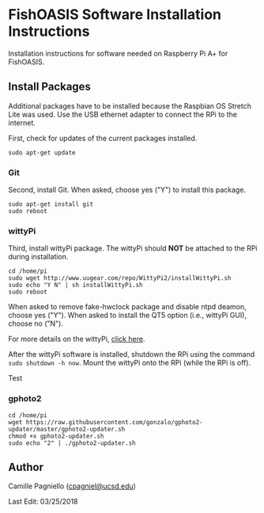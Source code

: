 # FishOASIS Software Installation Instructions
Installation instructions for software needed on Raspberry Pi A+ for FishOASIS.

## Install Packages
Additional packages have to be installed because the Raspbian OS Stretch Lite was used. Use the USB ethernet adapter to connect the RPi to the internet. 

First, check for updates of the current packages installed.
```
sudo apt-get update
```

### Git
Second, install Git. When asked, choose yes ("Y") to install this package.
```
sudo apt-get install git
sudo reboot
```

### wittyPi
Third, install wittyPi package. The wittyPi should **NOT** be attached to the RPi during installation.
```
cd /home/pi
sudo wget http://www.uugear.com/repo/WittyPi2/installWittyPi.sh
sudo echo "Y N" | sh installWittyPi.sh
sudo reboot
```
When asked to remove fake-hwclock package and disable ntpd deamon, choose yes ("Y"). 
When asked to install the QT5 option (i.e., wittyPi GUI), choose no ("N").

For more details on the wittyPi, [click here](http://www.uugear.com/doc/WittyPi2_UserManual.pdf).

After the wittyPi software is installed, shutdown the RPi using the command `sudo shutdown -h now`. Mount the wittyPi onto the RPi (while the RPi is off).

Test 

### gphoto2
```
cd /home/pi
wget https://raw.githubusercontent.com/gonzalo/gphoto2-updater/master/gphoto2-updater.sh
chmod +x gphoto2-updater.sh
sudo echo "2" | ./gphoto2-updater.sh
```

## Author
Camille Pagniello (cpagniel@ucsd.edu)

Last Edit: 03/25/2018
